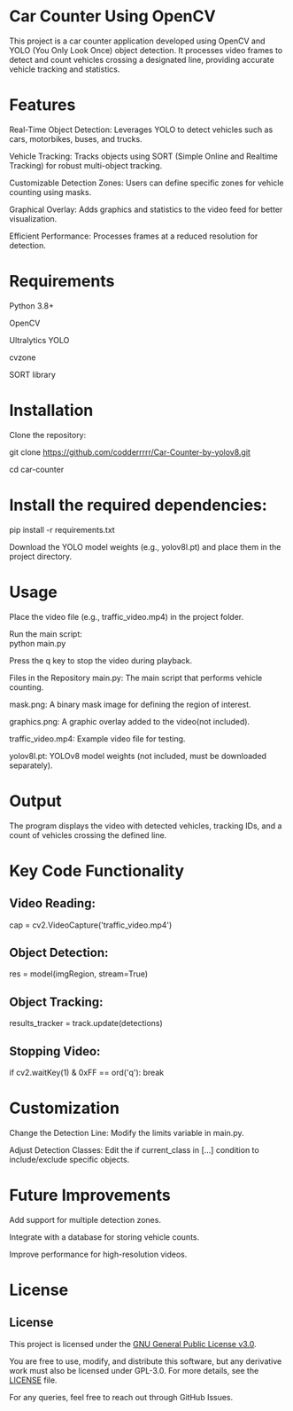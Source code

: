 # **Car Counter Using OpenCV**

  This project is a car counter application developed using OpenCV and YOLO (You Only Look Once) object detection. It processes video frames to detect and count vehicles crossing a designated line, providing accurate vehicle tracking and statistics.

# Features
Real-Time Object Detection: Leverages YOLO to detect vehicles such as cars, motorbikes, buses, and trucks.

Vehicle Tracking: Tracks objects using SORT (Simple Online and Realtime Tracking) for robust multi-object tracking.

Customizable Detection Zones: Users can define specific zones for vehicle counting using masks.

Graphical Overlay: Adds graphics and statistics to the video feed for better visualization.

Efficient Performance: Processes frames at a reduced resolution for detection.

# Requirements

Python 3.8+

OpenCV

Ultralytics YOLO

cvzone

SORT library

# Installation

Clone the repository:

git clone <https://github.com/codderrrrr/Car-Counter-by-yolov8.git>

cd car-counter

# Install the required dependencies:

pip install -r requirements.txt

Download the YOLO model weights (e.g., yolov8l.pt) and place them in the project directory.

# Usage
Place the video file (e.g., traffic_video.mp4) in the project folder.

Run the main script:  
python main.py

Press the q key to stop the video during playback.

Files in the Repository
main.py: The main script that performs vehicle counting.

mask.png: A binary mask image for defining the region of interest.

graphics.png: A graphic overlay added to the video(not included).

traffic_video.mp4: Example video file for testing.

yolov8l.pt: YOLOv8 model weights (not included, must be downloaded separately).

# Output
The program displays the video with detected vehicles, tracking IDs, and a count of vehicles crossing the defined line.

# Key Code Functionality
## Video Reading: 
cap = cv2.VideoCapture('traffic_video.mp4')

## Object Detection: 
res = model(imgRegion, stream=True)

## Object Tracking: 
results_tracker = track.update(detections)

## Stopping Video: 
if cv2.waitKey(1) & 0xFF == ord('q'):
    break

# Customization

Change the Detection Line: Modify the limits variable in main.py.

Adjust Detection Classes: Edit the if current_class in [...] condition to include/exclude specific objects.

# Future Improvements
Add support for multiple detection zones.

Integrate with a database for storing vehicle counts.

Improve performance for high-resolution videos.

# License
## License

This project is licensed under the [GNU General Public License v3.0](https://www.gnu.org/licenses/gpl-3.0.html).

You are free to use, modify, and distribute this software, but any derivative work must also be licensed under GPL-3.0. For more details, see the [LICENSE](LICENSE) file.


For any queries, feel free to reach out through GitHub Issues.

